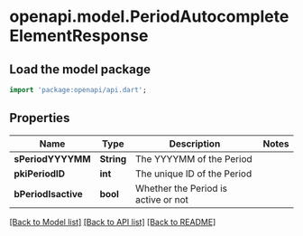 # openapi.model.PeriodAutocompleteElementResponse

## Load the model package
```dart
import 'package:openapi/api.dart';
```

## Properties
Name | Type | Description | Notes
------------ | ------------- | ------------- | -------------
**sPeriodYYYYMM** | **String** | The YYYYMM of the Period | 
**pkiPeriodID** | **int** | The unique ID of the Period | 
**bPeriodIsactive** | **bool** | Whether the Period is active or not | 

[[Back to Model list]](../README.md#documentation-for-models) [[Back to API list]](../README.md#documentation-for-api-endpoints) [[Back to README]](../README.md)


